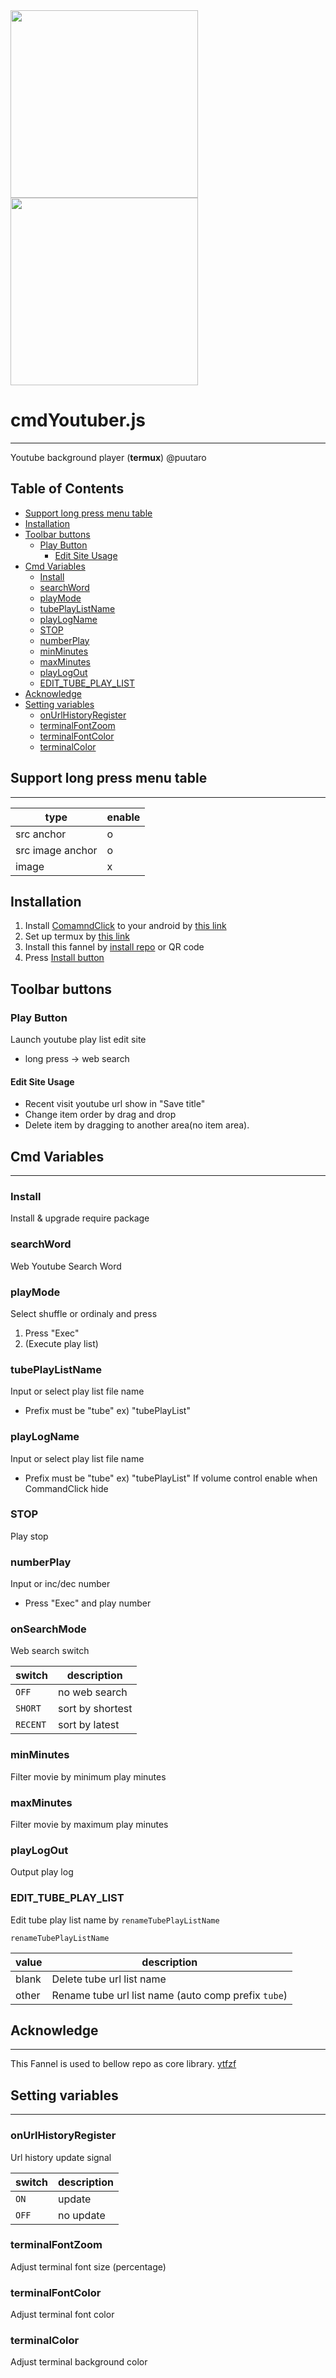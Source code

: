 
<div><img src="https://github.com/puutaro/cmdYoutuber/assets/55217593/28e4bc72-a6c0-4689-983f-3bc85439e4a4" width="300">  </div>
  
<div><img src="https://github.com/puutaro/selectTyper/assets/55217593/555e8f5f-656a-4faf-bb76-f663c01cfe47" width="300"></div> 


# cmdYoutuber.js
----------------

Youtube background player (**termux**) @puutaro

Table of Contents
-------
<!-- vim-markdown-toc GFM --> 
* [Support long press menu table](#support-long-press-menu-table)
* [Installation](#installation)
* [Toolbar buttons](#toolbar-buttons)
	* [Play Button](#play-button)
		* [Edit Site Usage](#edit-site-usage)
* [Cmd Variables](#cmd-variables)
	* [Install](#install)
	* [searchWord](#searchword)
	* [playMode](#playmode)
	* [tubePlayListName](#tubeplaylistname)
	* [playLogName](#playlogname)
	* [STOP](#stop)
	* [numberPlay](#numberplay)
	* [minMinutes](#minminutes)
	* [maxMinutes](#maxminutes)
	* [playLogOut](#playlogout)
	* [EDIT_TUBE_PLAY_LIST](#edit_tube_play_list)
* [Acknowledge](#acknowledge)
* [Setting variables](#setting-variables)
	* [onUrlHistoryRegister](#onurlhistoryregister)
	* [terminalFontZoom](#terminalfontzoom)
	* [terminalFontColor](#terminalfontcolor)
	* [terminalColor](#terminalcolor)


## Support long press menu table
-------

| type | enable |
| ----- | ----- |
| src anchor | o |
| src image anchor | o |
| image | x |

## Installation

1. Install [ComamndClick](https://github.com/puutaro/CommandClick) to your android by [this link](https://github.com/puutaro/CommandClick#app-installation)
2. Set up termux by [this link](https://github.com/puutaro/CommandClick/blob/master/USAGE.md#termux-setting)
3. Install this fannel by [install repo](https://github.com/puutaro/CommandClick/blob/master/USAGE.md#install-fannel) or QR code
4. Press [Install button](#install)



## Toolbar buttons

### Play Button

Launch youtube play list edit site

- long press -> web search

#### Edit Site Usage
- Recent visit youtube url show in "Save title"
- Change item  order by drag and drop 
- Delete item  by dragging to another area(no item area).


## Cmd Variables
--------
### Install
Install & upgrade require package

### searchWord
Web Youtube Search Word

### playMode
Select shuffle or ordinaly and press

1. Press "Exec"
2. (Execute play list)

### tubePlayListName
Input or select play list file name
- Prefix must be "tube" 
	ex) "tubePlayList"

### playLogName
Input or select play list file name
- Prefix must be "tube" 
	ex) "tubePlayList"
If volume control enable when CommandClick hide

### STOP
Play stop

### numberPlay
Input or inc/dec number
- Press "Exec" and play number

### onSearchMode
Web search switch

| switch | description |
| ----------- | ----------- |
| `OFF` | no web search |
| `SHORT` | sort by shortest |
| `RECENT` | sort by latest |

### minMinutes
Filter movie by minimum play minutes

### maxMinutes
Filter movie  by maximum play minutes

### playLogOut
Output play log

### EDIT_TUBE_PLAY_LIST

Edit tube play list name by `renameTubePlayListName`


`renameTubePlayListName` 

| value | description |
| ----------- | ----------- |
| blank | Delete tube url list name |
| other | Rename tube url list name (auto comp prefix `tube`) |


## Acknowledge
----------
This Fannel is used to bellow repo as core library.
[ytfzf](https://github.com/pystardust/ytfzf)


## Setting variables
---------
### onUrlHistoryRegister
Url history update signal

| switch | description |
| ----------- | ----------- |
| `ON` | update |
| `OFF` | no update |

### terminalFontZoom
Adjust terminal font size (percentage)

### terminalFontColor
Adjust terminal font color

### terminalColor
Adjust terminal background color
